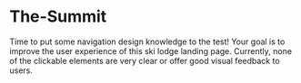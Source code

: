 # The-Summit

Time to put some navigation design knowledge to the test! Your goal is to improve the user experience of this ski lodge landing page. Currently, none of the clickable elements are very clear or offer good visual feedback to users.
